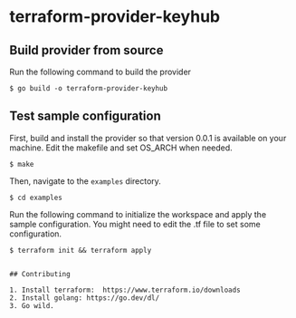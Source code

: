# terraform-provider-keyhub

## Build provider from source

Run the following command to build the provider

```shell
$ go build -o terraform-provider-keyhub
```

## Test sample configuration

First, build and install the provider so that version 0.0.1 is available on your machine. Edit the makefile and set OS_ARCH when needed.

```shell
$ make
```

Then, navigate to the `examples` directory. 

```shell
$ cd examples
```

Run the following command to initialize the workspace and apply the sample configuration.
You might need to edit the .tf file to set some configuration.

```shell
$ terraform init && terraform apply


## Contributing

1. Install terraform:  https://www.terraform.io/downloads
2. Install golang: https://go.dev/dl/
3. Go wild.